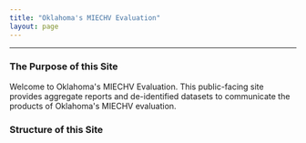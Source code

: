 ```yaml
---
title: "Oklahoma's MIECHV Evaluation"
layout: page
---
```


***

### The Purpose of this Site 

Welcome to Oklahoma's MIECHV Evaluation. This public-facing site provides aggregate reports and de-identified datasets to communicate the products of Oklahoma's MIECHV evaluation.

### Structure of this Site
